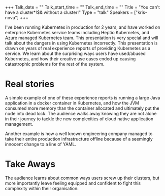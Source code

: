 +++
Talk_date = ""
Talk_start_time = ""
Talk_end_time = ""
Title = "You can't have a cluster*!$& without a cluster!"
Type = "talk"
Speakers = ["kris-nova"]
+++

I've been running Kubernetes in production for 2 years, and have worked on enterprise Kubernetes service teams including Heptio Kubernetes, and Azure managed Kubernetes team. This presentation is very special and will talk about the dangers in using Kubernetes incorrectly. This presentation is drawn on years of real experience reports of providing Kubernetes as a service. We learn about the surprising ways users have used/abused Kubernetes, and how their creative use cases ended up causing catastrophic problems for the rest of the system. 

# Real stories

A simple example of one of these experience reports is running a large Java application in a docker container in Kubernetes, and how the JVM consumed more memory than the container allocated and ultimately put the node into dead lock. The audience walks away knowing they are not alone in their journey to tackle the new complexities of cloud native application management.

Another example is how a well known engineering company managed to take their entire production infrastructure offline because of a seemingly innocent change to a line of YAML.

# Take Aways

The audience learns about common ways users screw up their clusters, but more importantly leave feeling equipped and confident to fight this complexity within their organisation.
